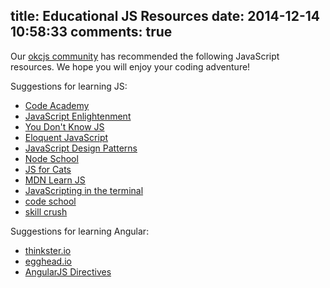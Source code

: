 title: Educational JS Resources
date: 2014-12-14 10:58:33
comments: true
---

Our [okcjs community](https://github.com/techlahoma/okcjs-website/wiki/Educational-Resources) has recommended the following JavaScript resources. We hope you will enjoy your coding adventure! 

Suggestions for learning JS:

* [Code Academy](codeacademy.com) 
* [JavaScript Enlightenment](http://www.javascriptenlightenment.com/)
* [You Don't Know JS](http://youdontknowjs.com) 
* [Eloquent JavaScript](http://eloquentjavascript.net/)
* [JavaScript Design Patterns](http://addyosmani.com/resources/essentialjsdesignpatterns/book/)
* [Node School](http://nodeschool.io/) 
* [JS for Cats](http://jsforcats.com/) 
* [MDN Learn JS](https://developer.mozilla.org/en-US/learn/javascript) 
* [JavaScripting in the terminal](https://github.com/sethvincent/javascripting)
* [code school](codeschool.com) 
* [skill crush](skillcrush.com) 

Suggestions for learning Angular:
* [thinkster.io](http://thinkster.io) 
* [egghead.io](http://egghead.io)
* [AngularJS Directives](http://my.safaribooksonline.com/book/programming/javascript/9781783280339) 